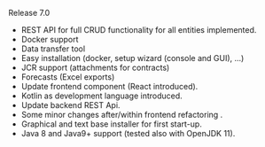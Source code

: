 Release 7.0

* REST API for full CRUD functionality for all entities implemented.
* Docker support
* Data transfer tool
* Easy installation (docker, setup wizard (console and GUI), ...)
* JCR support (attachments for contracts)
* Forecasts (Excel exports)
* Update frontend component (React introduced).
* Kotlin as development language introduced.
* Update backend REST Api.
* Some minor changes after/within frontend refactoring .
* Graphical and text base installer for first start-up.
* Java 8 and Java9+ support (tested also with OpenJDK 11).
